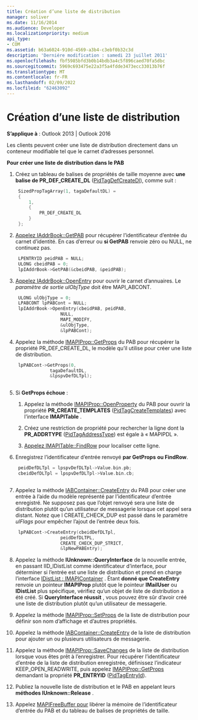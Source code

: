 ```yaml
---
title: Création d’une liste de distribution
manager: soliver
ms.date: 11/16/2014
ms.audience: Developer
ms.localizationpriority: medium
api_type:
- COM
ms.assetid: b63a6024-910d-4569-a3b4-c3ebf0b32c3d
description: 'Derniére modification : samedi 23 juillet 2011'
ms.openlocfilehash: fbf5985bfd3b0b14bdb3a4c5f896caed70fa5dbc
ms.sourcegitcommit: 5969c693475e22a3f5a4fdde3473ecc33013b76f
ms.translationtype: MT
ms.contentlocale: fr-FR
ms.lasthandoff: 02/09/2022
ms.locfileid: "62463092"
---
```

# <a name="creating-a-distribution-list"></a>Création d’une liste de distribution

**S’applique à** : Outlook 2013 | Outlook 2016 
  
Les clients peuvent créer une liste de distribution directement dans un conteneur modifiable tel que le carnet d’adresses personnel.
  
**Pour créer une liste de distribution dans le PAB**
  
1. Créez un tableau de balises de propriétés de taille moyenne avec **une balise de PR_DEF_CREATE_DL** ([PidTagDefCreateDl](pidtagdefcreatedl-canonical-property.md)), comme suit :
    
   ```cpp
    SizedPropTagArray(1, tagaDefaultDL) =
    {
        1,
        {
            PR_DEF_CREATE_DL
        }
    };
   ```

2. [Appelez IAddrBook::GetPAB](iaddrbook-getpab.md) pour récupérer l’identificateur d’entrée du carnet d’identité. En cas d’erreur ou **si GetPAB** renvoie zéro ou NULL, ne continuez pas. 
    
   ```cpp
    LPENTRYID peidPAB = NULL;
    ULONG cbeidPAB = 0;
    lpIAddrBook->GetPAB(&cbeidPAB, &peidPAB);
   ```

3. [Appelez IAddrBook::OpenEntry](iaddrbook-openentry.md) pour ouvrir le carnet d’annuaires. Le  _paramètre de sortie ulObjType_ doit être MAPI_ABCONT. 
    
   ```cpp
    ULONG ulObjType = 0;
    LPABCONT lpPABCont = NULL;
    lpIAddrBook->OpenEntry(cbeidPAB, peidPAB,
                    NULL,
                    MAPI_MODIFY,
                    &ulObjType,
                    &lpPABCont);
   ```

4. Appelez la méthode [IMAPIProp::GetProps](imapiprop-getprops.md) du PAB pour récupérer la propriété PR_DEF_CREATE_DL, le modèle qu’il utilise pour créer une liste de distribution. 
    
   ```cpp
    lpPABCont->GetProps(0,
                tagaDefaultDL,
                &lpspvDefDLTpl);
    
   ```

5. Si **GetProps échoue** : 
    
   1. Appelez la méthode [IMAPIProp::OpenProperty](imapiprop-openproperty.md) du PAB pour ouvrir la propriété **PR_CREATE_TEMPLATES** ([PidTagCreateTemplates](pidtagcreatetemplates-canonical-property.md)) avec l’interface **IMAPITable** . 
      
   2. Créez une restriction de propriété pour rechercher la ligne dont la **PR_ADDRTYPE** ([PidTagAddressType](pidtagaddresstype-canonical-property.md)) est égale à « MAPIPDL ». 
      
   3. [Appelez IMAPITable::FindRow](imapitable-findrow.md) pour localiser cette ligne. 
    
6. Enregistrez l’identificateur d’entrée renvoyé **par GetProps** **ou FindRow**.
    
   ```cpp
    peidDefDLTpl = lpspvDefDLTpl->Value.bin.pb;
    cbeidDefDLTpl = lpspvDefDLTpl->Value.bin.cb;
    
   ```

7. Appelez la méthode [IABContainer::CreateEntry](iabcontainer-createentry.md) du PAB pour créer une entrée à l’aide du modèle représenté par l’identificateur d’entrée enregistré. Ne supposez pas que l’objet renvoyé sera une liste de distribution plutôt qu’un utilisateur de messagerie lorsque cet appel sera distant. Notez que l CREATE_CHECK_DUP est passé dans le paramètre _ulFlags_ pour empêcher l’ajout de l’entrée deux fois. 
    
   ```cpp
    lpPABCont->CreateEntry(cbeidDefDLTpl,
                    peidDefDLTPL,
                    CREATE_CHECK_DUP_STRICT,
                    &lpNewPABEntry);
   ```

8. Appelez la méthode **IUnknown::QueryInterface** de la nouvelle entrée, en passant IID_IDistList comme identificateur d’interface, pour déterminer si l’entrée est une liste de distribution et prend en charge l’interface [IDistList : IMAPIContainer](idistlistimapicontainer.md) . Étant **donné que CreateEntry** renvoie un pointeur **IMAPIProp** plutôt que le pointeur **IMailUser** ou **IDistList** plus spécifique, vérifiez qu’un objet de liste de distribution a été créé. Si **QueryInterface réussit** , vous pouvez être sûr d’avoir créé une liste de distribution plutôt qu’un utilisateur de messagerie. 
    
9. Appelez la méthode [IMAPIProp::SetProps](imapiprop-setprops.md) de la liste de distribution pour définir son nom d’affichage et d’autres propriétés. 
    
10. Appelez la méthode [IABContainer::CreateEntry](iabcontainer-createentry.md) de la liste de distribution pour ajouter un ou plusieurs utilisateurs de messagerie. 
    
11. Appelez la méthode [IMAPIProp::SaveChanges](imapiprop-savechanges.md) de la liste de distribution lorsque vous êtes prêt à l’enregistrer. Pour récupérer l’identificateur d’entrée de la liste de distribution enregistrée, définissez l’indicateur KEEP_OPEN_READWRITE, puis appelez [IMAPIProp::GetProps](imapiprop-getprops.md) demandant la propriété **PR_ENTRYID** ([PidTagEntryId](pidtagentryid-canonical-property.md)).
    
12. Publiez la nouvelle liste de distribution et le PAB en appelant leurs **méthodes IUnknown::Release** . 
    
13. Appelez [MAPIFreeBuffer pour](mapifreebuffer.md) libérer la mémoire de l’identificateur d’entrée du PAB et du tableau de balises de propriétés de taille. 
    

